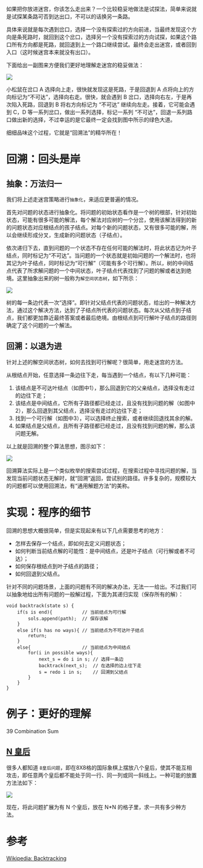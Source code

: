 如果把你放进迷宫，你该怎么走出来？一个比较稳妥地做法是试探法，简单来说就是试探某条路可否到达出口，不可以的话换另一条路。

具体来说就是每次遇到岔口，选择一个没有探索过的方向前进，当最终发现这个方向是条死路时，就回到这个岔口，选择另一个没有探索过的方向试探，如果这个路口所有方向都是死路，就回退到上一个路口继续尝试。最终会走出迷宫，或者回到入口（这时候迷宫本来就没有出口）。

下面给出一副图来方便我们更好地理解走迷宫的稳妥做法：

![][1]

小松鼠在岔口 A 选择向上走，很快就发现这是死路，于是回退到 A 点将向上的方向标记为“不可达”，选择向右走。很快，就会遇到 B 岔口，选择向右左，于是再次陷入死路，回退到 B 将右方向标记为 “不可达” 继续向左走。接着，它可能会遇到 C，D 等一系列岔口，做出一系列选择，标记一系列 “不可达”，回退一系列路口做出新的选择，不过幸运的是它最终一定会找到图中所示的绿色大道。

细细品味这个过程，它就是“回溯法”的精华所在！

# 回溯：回头是岸

## 抽象：万法归一

我们将上述走迷宫策略进行`抽象化`，来适应更普遍的情况。

首先对问题的状态进行抽象化。将问题的初始状态看作是一个树的根部，针对初始状态，可能有很多可能的解法，每个解法对应树的一个分岔，使用该解法得到的新的问题状态对应根结点的孩子结点。对每个新的问题状态，又有很多可能的解，所以会继续形成分叉，生成新的问题状态（子结点）。

依次递归下去，直到问题的一个状态不存在任何可能的解法时，将此状态记为叶子结点，同时标记为“不可达”。当问题的一个状态就是初始问题的一个解法时，也将其记为叶子结点，同时标记为“可行解”（可能有多个可行解）。所以，树的中间结点代表了所求解问题的一个中间状态，叶子结点代表找到了问题的解或者达到绝境。这里抽象出来的树一般称为`解空间状态树`，如下所示：

![][2]

树的每一条边代表一次“选择”。即针对父结点代表的问题状态，给出的一种解决方法，通过这个解决方法，达到了子结点所代表的问题状态。每次从父结点到子结点，我们都更加靠近最终答案或者最后绝境。由根结点到可行解叶子结点的路径则确定了这个问题的一个解法。 
## 回溯：以退为进

针对上述的解空间状态树，如何去找到可行解呢？很简单，用走迷宫的方法。

从根结点开始，任意选择一条边往下走，每当遇到一个结点，有以下几种可能：

1. 该结点是不可达叶结点（如图中1），那么回退到它的父亲结点，选择没有走过的边往下走；
2. 该结点是中间结点，它所有子路径都已经走过，且没有找到问题的解（如图中2），那么回退到其父结点，选择没有走过的边往下走；
3. 找到一个可行解（如图中3），可以选择终止搜索，或者继续回退找其余的解。
4. 如果结点是父结点，且所有子路径都已经走过，且没有找到问题的解，那么该问题无解。

以上就是回溯的整个算法思想，图示如下：

![][3]

回溯算法实际上是一个类似枚举的搜索尝试过程，在搜索过程中寻找问题的解，当发现当前问题状态无解时，就“回溯”返回，尝试别的路径。许多复杂的，规模较大的问题都可以使用回溯法，有“通用解题方法”的美称。

# 实现：程序的细节

回溯的思想大概很简单，但是实现起来有以下几点需要思考的地方：

* 怎样去保存一个结点，即如何去定义问题状态；
* 如何判断当前结点解的可能性：是中间结点，还是叶子结点（可行解或者不可达）；
* 如何保存根结点到叶子结点的路径；
* 如何回退到父结点。

针对不同的问题场景，上面的问题有不同的解决办法，无法一一给出。不过我们可以抽象地给出所有问题的一般解过程，下面为其递归实现（保存所有的解）：
 
    void backtrack(state s) {
        if(s is end){           // 当前结点为可行解
            sols.append(path);  // 保存该解
        }
        else if(s has no ways){ // 当前结点为不可达叶子结点
            return; 
        }
        else{                   // 当前结点为中间结点
            for(i in possible ways){
                next_s = do i in s; // 选择一条边
                backtrack(next_s);  // 在选择的边上往下走
                s = redo i in s;    // 回溯到父结点
            }
        }
    }

# 例子：更好的理解

39 Combination Sum

## [N 皇后](https://leetcode.com/problems/n-queens/)

很多人都知道 `8皇后问题`，即在8X8格的国际象棋上摆放八个皇后，使其不能互相攻击，即任意两个皇后都不能处于同一行、同一列或同一斜线上。一种可能的放置方法法如下：

![][4]

现在，将此问题扩展为有 N 个皇后，放在 N*N 的格子里，求一共有多少种方法。


# 参考  
[Wikipedia: Backtracking](https://en.wikipedia.org/wiki/Backtracking)  


[1]: ../Images/Backtracking_1.png
[2]: ../Images/Backtracking_2.png
[3]: ../Images/Backtracking_3.png
[4]: ../Images/Backtracking_4.png


